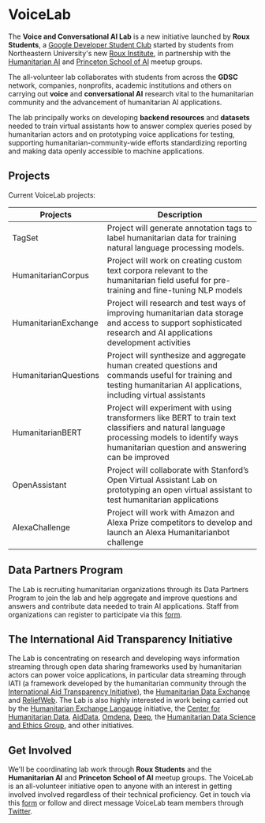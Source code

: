 # VoiceLab

The **Voice and Conversational AI Lab** is a new initiative launched by **Roux Students**, a [Google Developer Student Club](https://gdsc.community.dev/) started by students from Northeastern University's new [Roux Institute](https://roux.northeastern.edu/), in partnership with the [Humanitarian AI](https://humanitarianai.org) and [Princeton School of AI](https://www.meetup.com/Princeton-School-of-AI) meetup groups.

The all-volunteer lab collaborates with students from across the **GDSC** network, companies, nonprofits, academic institutions and others on carrying out **voice** and **conversational AI** research vital to the humanitarian community and the advancement of humanitarian AI applications.

The lab principally works on developing **backend resources** and **datasets** needed to train virtual assistants how to answer complex queries posed by humanitarian actors and on prototyping voice applications for testing, supporting humanitarian-community-wide efforts standardizing reporting and making data openly accessible to machine applications.

## Projects

Current VoiceLab projects:

Projects | Description
---- | ----
TagSet | Project will generate annotation tags to label humanitarian data for training natural language processing models.
HumanitarianCorpus | Project will work on creating custom text corpora relevant to the humanitarian field useful for pre-training and fine-tuning NLP models
HumanitarianExchange | Project will research and test ways of improving humanitarian data storage and access to support sophisticated research and AI applications development activities
HumanitarianQuestions | Project will synthesize and aggregate human created questions and commands useful for training and testing humanitarian AI applications, including virtual assistants
HumanitarianBERT | Project will experiment with using transformers like BERT to train text classifiers and natural language processing models to identify ways humanitarian question and answering can be improved 
OpenAssistant | Project will collaborate with Stanford’s Open Virtual Assistant Lab on prototyping an open virtual assistant to test humanitarian applications
AlexaChallenge | Project will work with Amazon and Alexa Prize competitors to develop and launch an Alexa Humanitarianbot challenge

## Data Partners Program

The Lab is recruiting humanitarian organizations through its Data Partners Program to join the lab and help aggregate and improve questions and answers and contribute data needed to train AI applications. Staff from organizations can register to participate via this [form](https://docs.google.com/forms/d/e/1FAIpQLSctRp_vi-Bf5NepyIL2UvZIWgI6ekwQUa7YDRvfgSTXq3X5rw/viewform?usp=sf_link).

## The International Aid Transparency Initiative

The Lab is concentrating on research and developing ways information streaming through open data sharing frameworks used by humanitarian actors can power voice applications, in particular data streaming through IATI (a framework developed by the humanitarian community through the [International Aid Transparency Initiative](https://iatistandard.org/en/)), the [Humanitarian Data Exchange](https://data.humdata.org/) and [ReliefWeb](https://reliefweb.int/). The Lab is also highly interested in work being carried out by the [Humanitarian Exchange Langauge](https://hxlstandard.org/) initiative, the [Center for Humanitarian Data](https://centre.humdata.org/), [AidData](https://www.aiddata.org/), [Omdena](https://omdena.com/), [Deep](https://thedeep.io/), the [Humanitarian Data Science and Ethics Group](https://www.hum-dseg.org/), and other initiatives. 

## Get Involved

We'll be coordinating lab work through **Roux Students** and the **Humanitarian AI** and **Princeton School of AI** meetup groups. The VoiceLab is an all-volunteer initiative open to anyone with an interest in getting involved involved regardless of their technical proficiency. Get in touch via this [form](https://docs.google.com/forms/d/e/1FAIpQLSe5hMIJYrga7gk3tavB_e81cSabDUHhsWc3wmOBbWwpm1bQ1Q/viewform?usp=sf_link) or follow and direct message VoiceLab team members through [Twitter](https://twitter.com/RouxStudents).
